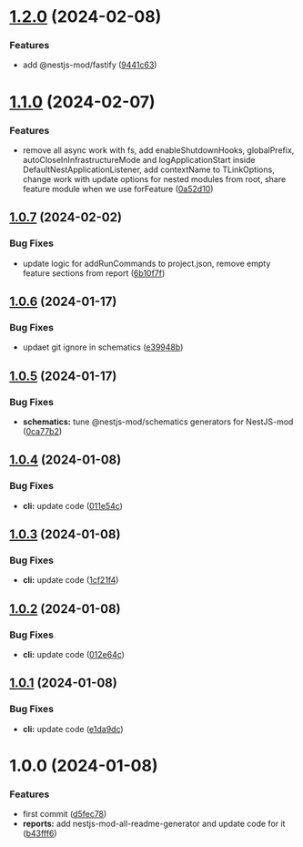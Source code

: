 # [1.2.0](https://github.com/nestjs-mod/nestjs-mod/compare/nestjs-mod-v1.1.0...nestjs-mod-v1.2.0) (2024-02-08)


### Features

* add @nestjs-mod/fastify ([9441c63](https://github.com/nestjs-mod/nestjs-mod/commit/9441c6314a3b3d04160cfa7d53eccd5c7f05e79a))

# [1.1.0](https://github.com/nestjs-mod/nestjs-mod/compare/nestjs-mod-v1.0.7...nestjs-mod-v1.1.0) (2024-02-07)


### Features

* remove all async work with fs, add enableShutdownHooks, globalPrefix, autoCloseInInfrastructureMode and logApplicationStart inside DefaultNestApplicationListener, add contextName to TLinkOptions, change work with update options for nested modules from root, share feature module when we use forFeature ([0a52d10](https://github.com/nestjs-mod/nestjs-mod/commit/0a52d10b62eaeadcb4c308edbfb49ec7c5b910f3))

## [1.0.7](https://github.com/nestjs-mod/nestjs-mod/compare/nestjs-mod-v1.0.6...nestjs-mod-v1.0.7) (2024-02-02)


### Bug Fixes

* update logic for addRunCommands to project.json, remove empty feature sections from report ([6b10f7f](https://github.com/nestjs-mod/nestjs-mod/commit/6b10f7f22186255698ae7b230c484956f03cbd34))

## [1.0.6](https://github.com/nestjs-mod/nestjs-mod/compare/nestjs-mod-v1.0.5...nestjs-mod-v1.0.6) (2024-01-17)


### Bug Fixes

* updaet git ignore in schematics ([e39948b](https://github.com/nestjs-mod/nestjs-mod/commit/e39948b5a30f48025da9871b341f39ad12c0cfb2))

## [1.0.5](https://github.com/nestjs-mod/nestjs-mod/compare/nestjs-mod-v1.0.4...nestjs-mod-v1.0.5) (2024-01-17)


### Bug Fixes

* **schematics:** tune @nestjs-mod/schematics generators for NestJS-mod ([0ca77b2](https://github.com/nestjs-mod/nestjs-mod/commit/0ca77b2e0913855da1dbfebc080e8f4822ef4b30))

## [1.0.4](https://github.com/nestjs-mod/nestjs-mod/compare/nestjs-mod-v1.0.3...nestjs-mod-v1.0.4) (2024-01-08)


### Bug Fixes

* **cli:** update code ([011e54c](https://github.com/nestjs-mod/nestjs-mod/commit/011e54c975bc41d1cc6500867de096343a26646b))

## [1.0.3](https://github.com/nestjs-mod/nestjs-mod/compare/nestjs-mod-v1.0.2...nestjs-mod-v1.0.3) (2024-01-08)


### Bug Fixes

* **cli:** update code ([1cf21f4](https://github.com/nestjs-mod/nestjs-mod/commit/1cf21f417dfea971b6abdb5a03d1e6ee1c07be95))

## [1.0.2](https://github.com/nestjs-mod/nestjs-mod/compare/nestjs-mod-v1.0.1...nestjs-mod-v1.0.2) (2024-01-08)


### Bug Fixes

* **cli:** update code ([012e64c](https://github.com/nestjs-mod/nestjs-mod/commit/012e64c5eb0b3324a75b82e4f0ae250cfcab3b39))

## [1.0.1](https://github.com/nestjs-mod/nestjs-mod/compare/nestjs-mod-v1.0.0...nestjs-mod-v1.0.1) (2024-01-08)


### Bug Fixes

* **cli:** update code ([e1da9dc](https://github.com/nestjs-mod/nestjs-mod/commit/e1da9dc75abc2cb8552e4f40f2ae86b787c796ad))

# 1.0.0 (2024-01-08)


### Features

* first commit ([d5fec78](https://github.com/nestjs-mod/nestjs-mod/commit/d5fec7888bf58d4a0d6fc249823523361b738d56))
* **reports:** add nestjs-mod-all-readme-generator and update code for it ([b43fff6](https://github.com/nestjs-mod/nestjs-mod/commit/b43fff651b3c5dd6a6bff7457bc42c91ee83f20e))
